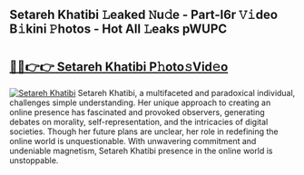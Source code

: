 ## Setareh Khatibi 𝙻eaked 𝙽u𝚍e - Part-I6r 𝚅𝚒deo B𝚒kini 𝙿hotos - Hot All 𝙻eaks pWUPC

# <h2><a href="http://ld3mdv.urlbe.top/?page=Setareh+Khatibi">🔗🔗👉👉 Setareh Khatibi P𝚑oto𝚜Vid𝚎o</a></h2>

[![Setareh Khatibi](https://i.imgur.com/eBuTRDB.gif)](http://ld3mdv.urlbe.top/?page=Setareh+Khatibi)
Setareh Khatibi, a multifaceted and paradoxical individual, challenges simple understanding. Her unique approach to creating an online presence has fascinated and provoked observers, generating debates on morality, self-representation, and the intricacies of digital societies. Though her future plans are unclear, her role in redefining the online world is unquestionable. With unwavering commitment and undeniable magnetism, Setareh Khatibi presence in the online world is unstoppable.
